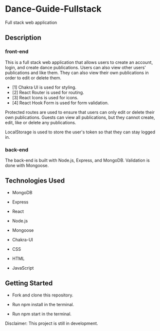 # Dance-Guide-Fullstack

Full stack web application

## Description

### front-end

This is a full stack web application that allows users to create an account, login, and create dance publications. Users can also view other users' publications and like them. They can also view their own publications in order to edit or delete them.

- [1] Chakra UI is used for styling.
- [2] React Router is used for routing.
- [3] React Icons is used for icons.
- [4] React Hook Form is used for form validation.

Protected routes are used to ensure that users can only edit or delete their own publications.
Guests can view all publications, but they cannot create, edit, like or delete any publications.

LocalStorage is used to store the user's token so that they can stay logged in.

### back-end

The back-end is built with Node.js, Express, and MongoDB.
Validation is done with Mongoose.

## Technologies Used

- MongoDB

- Express

- React

- Node.js

- Mongoose

- Chakra-UI

- CSS

- HTML

- JavaScript

## Getting Started

- Fork and clone this repository.

- Run npm install in the terminal.

- Run npm start in the terminal.

Disclaimer: This project is still in development.
